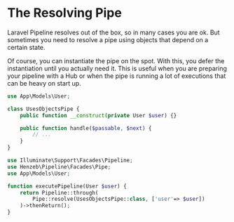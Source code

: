 # The Resolving Pipe

Laravel Pipeline resolves out of the box, so in many cases you are ok. But sometimes
you need to resolve a pipe using objects that depend on a certain state.

Of course, you can instantiate the pipe on the spot. With this, you defer the
instantiation until you actually need it. This is useful when you are preparing
your pipeline with a Hub or when the pipe is running a lot of executions that
can be heavy on start up.

````php
use App\Models\User;

class UsesObjectsPipe {
    public function __construct(private User $user) {}

    public function handle($passable, $next) {
        // ...
    }
}
````

````php
use Illuminate\Support\Facades\Pipeline;
use Henzeb\Pipeline\Facades\Pipe;
use App\Models\User;

function executePipeline(User $user) {
    return Pipeline::through(
        Pipe::resolve(UsesObjectsPipe::class, ['user'=> $user])
    )->thenReturn();
}
````
